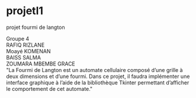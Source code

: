 # projetl1
projet fourmi de langton

Groupe 4	
RAFIQ RIZLANE		
Moayé KOMENAN		
BAISS SALMA		
ZOUMARA MBEMBE GRACE		
"La Fourmi de Langton est un automate cellulaire composé d’une grille à
deux dimensions et d’une fourmi. Dans ce projet, il faudra implémenter une
interface graphique à l’aide de la bibliothèque Tkinter permettant d’afficher le
comportement de cet automate."



